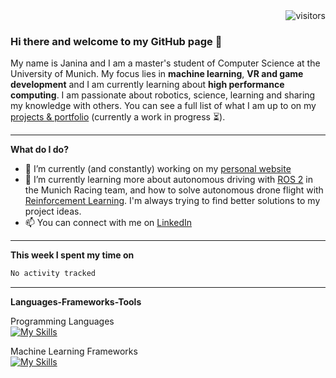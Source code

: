 <div style="text-align: right">
  <img src="https://visitor-badge.laobi.icu/badge?page_id=janinamattes.janinamattes" alt="visitors">
</div>

### Hi there and welcome to my GitHub page 👋
My name is Janina and I am a master's student of Computer Science at the University of Munich. My focus lies in **machine learning**, **VR and game development** and I am currently learning about **high performance computing**. I am passionate about robotics, science, learning and sharing my knowledge with others. You can see a full list of what I am up to on my [projects & portfolio](https://janinamattes.github.io/#profile) (currently a work in progress ⏳).

---

**What do I do?**

- 🔭 I’m currently (and constantly) working on my [personal website](https://janinamattes.github.io/#profile)
- 🌱 I’m currently learning more about autonomous driving with [ROS 2](https://github.com/munichmotorsport) in the Munich Racing team, and how to solve autonomous drone flight with [Reinforcement Learning](https://github.com/JaninaMattes/Autonomous-Explorer-Drone). I'm always trying to find better solutions to my project ideas.
- 📫 You can connect with me on [LinkedIn](https://www.linkedin.com/in/janina-mattes/)

---

**This week I spent my time on**
<!--START_SECTION:waka-->

```txt
No activity tracked
```

<!--END_SECTION:waka-->


---

**Languages-Frameworks-Tools**

Programming Languages<br />
[![My Skills](https://skillicons.dev/icons?i=py,java,cpp,c,cs,ts,kotlin,dart,ros,bash&theme=light&perline=10)](https://skillicons.dev)

Machine Learning Frameworks <br />
[![My Skills](https://skillicons.dev/icons?i=pytorch,sklearn,opencv&theme=light&perline=10)](https://skillicons.dev)


<!--

Web/Mobile App Development Frameworks <br />
[![My Skills](https://skillicons.dev/icons?i=flask,django,angular,nestjs,flutter,spring&theme=light&perline=10)](https://skillicons.dev)

Cloud Development <br />
[![My Skills](https://skillicons.dev/icons?i=aws,gcp,heroku&theme=light)](https://skillicons.dev)

Database Systems <br />
[![My Skills](https://skillicons.dev/icons?i=mysql,postgres,sqlite,mongodb&theme=light)](https://skillicons.dev)

Containerization <br />
[![My Skills](https://skillicons.dev/icons?i=docker,kubernetes&theme=light)](https://skillicons.dev)

-->
